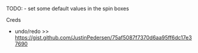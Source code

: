TODO:
    - set some default values in the spin boxes

Creds
- undo/redo >> https://gist.github.com/JustinPedersen/75af5087f7370d6aa95ff6dc17e37690